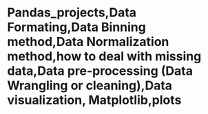 # Pandas_projects,Data Formating,Data Binning method,Data Normalization method,how to deal with missing data,Data pre-processing (Data Wrangling or cleaning),Data visualization, Matplotlib,plots
